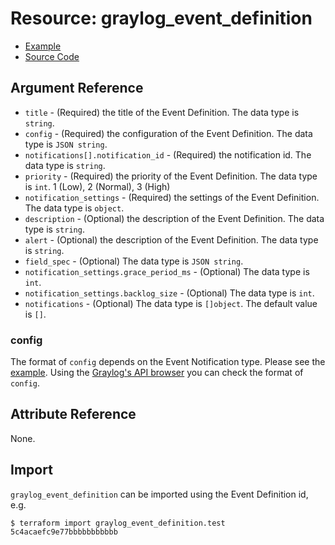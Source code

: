 # Resource: graylog_event_definition

* [Example](https://github.com/terraform-provider-graylog/terraform-provider-graylog/blob/master/examples/v0.12/event_definition.tf)
* [Source Code](https://github.com/terraform-provider-graylog/terraform-provider-graylog/blob/master/graylog/resource/event/definition/resource.go)

## Argument Reference

* `title` - (Required) the title of the Event Definition. The data type is `string`.
* `config` - (Required) the configuration of the Event Definition. The data type is `JSON string`.
* `notifications[].notification_id` - (Required) the notification id. The data type is `string`.
* `priority` - (Required) the priority of the Event Definition. The data type is `int`. 1 (Low), 2 (Normal), 3 (High)
* `notification_settings` - (Required) the settings of the Event Definition. The data type is `object`.
* `description` - (Optional) the description of the Event Definition. The data type is `string`.
* `alert` - (Optional) the description of the Event Definition. The data type is `string`.
* `field_spec` - (Optional) The data type is `JSON string`.
* `notification_settings.grace_period_ms` - (Optional) The data type is `int`.
* `notification_settings.backlog_size` - (Optional) The data type is `int`.
* `notifications` - (Optional) The data type is `[]object`. The default value is `[]`.

### config

The format of `config` depends on the Event Notification type.
Please see the [example](https://github.com/terraform-provider-graylog/terraform-provider-graylog/blob/master/examples/v0.12/event_definition.tf).
Using the [Graylog's API browser](https://docs.graylog.org/en/3.1/pages/configuration/rest_api.html) you can check the format of `config`.

## Attribute Reference

None.

## Import

`graylog_event_definition` can be imported using the Event Definition id, e.g.

```console
$ terraform import graylog_event_definition.test 5c4acaefc9e77bbbbbbbbbbb
```
